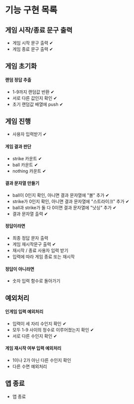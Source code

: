 # 기능 구현 목록

## 게임 시작/종료 문구 출력

- 게임 시작 문구 출력 ✔
- 게임 종료 문구 출력 ✔

## 게임 초기화

#### 랜덤 정답 추출

- 1-9까지 랜덤값 반환 ✔
- 서로 다른 값인지 확인 ✔
- 초기 랜덤값 배열에 push ✔

## 게임 진행

- 사용자 입력받기 ✔

#### 게임 결과 판단

- strike 카운트 ✔
- ball 카운트 ✔
- nothing 카운트 ✔

#### 결과 문자열 만들기

- ball이 0인지 확인, 아니면 결과 문자열에 "볼" 추가 ✔
- strike가 0인지 확인, 아니면 결과 문자열에 "스트라이크" 추가 ✔
- ball과 strike가 둘 다 0이면 결과 문자열에 "낫싱" 추가 ✔
- 결과 문자열 출력 ✔

#### 정답이라면

- 최종 정답 문자 출력
- 게임 재시작문구 출력 ✔
- 재시작 / 종료 사용자 입력 받기
- 입력에 따라 게임 종료 또는 재시작

#### 정답이 아니라면

- 숫자 입력 함수로 돌아가기

## 예외처리

#### 인게임 입력 예외처리

- 입력이 세 자리 수인지 확인 ✔
- 모두 1-9 사이의 정수로 이루어졌는지 확인 ✔
- 서로 다른 수인지 확인 ✔

#### 게임 재시작 여부 입력 예외처리

- 1이나 2가 아닌 다른 수인지 확인
- 다른 수면 예외처리

## 앱 종료

- 앱 종료
